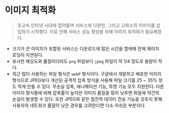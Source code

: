 # 이미지 최적화

> 초고속 인터넷 시대에 접어들며 서비스에 다양한, 그리고 고화소의 이미지를 삽입하기 시작했다. 이로 인해 서비스 성능 향상을 위해 이미지 최적화가 필요해졌다.

- 크기가 큰 이미지가 포함된 서비스는 다운로드에 많은 시간을 할애해 전체 페이지 로딩이 지연된다.
- 유사한 해상도와 품질이더라도 `png` 파일보다 `jpeg` 파일이 약 1/4 정도로 용량이 작다.
- 최근 많이 사용하는 파일 형식은 `webP` 형식이다. 구글에서 개발하고 배포한 이미지 형식으로 JPEG보다 개선된 공격적 압축 방식을 사용해 파일 크기를 25 ~ 35% 정도 작게 만들 수 있다. 무손실 압축, 애니메이션 기능, 투명 기능 모두 지원한다. 다른 이미지 형식들에 비해 압축률이 높지만 이미지 품질을 많이 낮추면 화질에 약간의 손실이 발생할 수 있다. 또한 JPEG와 같은 점진적 데이터 전송 기능을 갖추지 못해 사용자의 네트워크 품질이 낮은 경우를 고려한다면 다소 아쉬운 부분이다.
